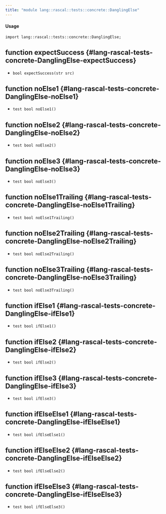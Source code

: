```yaml
---
title: "module lang::rascal::tests::concrete::DanglingElse"
---
```


#### Usage

`import lang::rascal::tests::concrete::DanglingElse;`


## function expectSuccess {#lang-rascal-tests-concrete-DanglingElse-expectSuccess}

* ``bool expectSuccess(str src)``

## function noElse1 {#lang-rascal-tests-concrete-DanglingElse-noElse1}

* ``test bool noElse1()``

## function noElse2 {#lang-rascal-tests-concrete-DanglingElse-noElse2}

* ``test bool noElse2()``

## function noElse3 {#lang-rascal-tests-concrete-DanglingElse-noElse3}

* ``test bool noElse3()``

## function noElse1Trailing {#lang-rascal-tests-concrete-DanglingElse-noElse1Trailing}

* ``test bool noElse1Trailing()``

## function noElse2Trailing {#lang-rascal-tests-concrete-DanglingElse-noElse2Trailing}

* ``test bool noElse2Trailing()``

## function noElse3Trailing {#lang-rascal-tests-concrete-DanglingElse-noElse3Trailing}

* ``test bool noElse3Trailing()``

## function ifElse1 {#lang-rascal-tests-concrete-DanglingElse-ifElse1}

* ``test bool ifElse1()``

## function ifElse2 {#lang-rascal-tests-concrete-DanglingElse-ifElse2}

* ``test bool ifElse2()``

## function ifElse3 {#lang-rascal-tests-concrete-DanglingElse-ifElse3}

* ``test bool ifElse3()``

## function ifElseElse1 {#lang-rascal-tests-concrete-DanglingElse-ifElseElse1}

* ``test bool ifElseElse1()``

## function ifElseElse2 {#lang-rascal-tests-concrete-DanglingElse-ifElseElse2}

* ``test bool ifElseElse2()``

## function ifElseElse3 {#lang-rascal-tests-concrete-DanglingElse-ifElseElse3}

* ``test bool ifElseElse3()``

